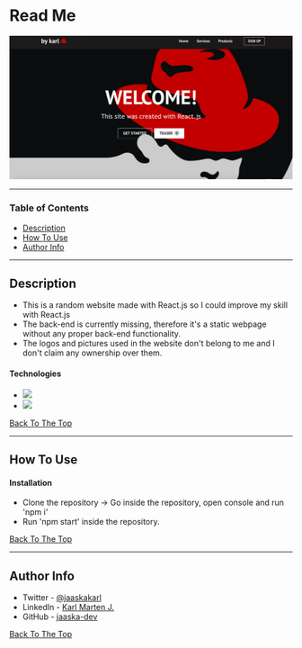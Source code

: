# Read Me

![Project Image](./screenshot.png)


---

### Table of Contents


- [Description](#description)
- [How To Use](#how-to-use)
- [Author Info](#author-info)

---

## Description

- This is a random website made with React.js so I could improve my skill with React.js
- The back-end is currently missing, therefore it's a static webpage without any proper back-end functionality.
- The logos and pictures used in the website don't belong to me and I don't claim any ownership over them.

#### Technologies

- <img src="https://img.shields.io/badge/react%20-%2320232a.svg?&style=for-the-badge&logo=react&logoColor=%2361DAFB">
- <img src="https://img.shields.io/badge/css3%20-%231572B6.svg?&style=for-the-badge&logo=css3&logoColor=white">

[Back To The Top](#read-me)

---

## How To Use

#### Installation

- Clone the repository -> Go inside the repository, open console and run 'npm i'
- Run 'npm start' inside the repository.

[Back To The Top](#read-me)


---

## Author Info

- Twitter - [@jaaskakarl](https://twitter.com/jaaskakarl)
- LinkedIn - [Karl Marten J.](https://linkedin.com/in/karl-marten-jaaska-0646251b3)
- GitHub - [jaaska-dev](https://github.com/jaaska-dev)

[Back To The Top](#read-me)
